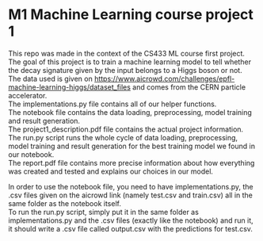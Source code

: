 # M1 Machine Learning course project 1
This repo was made in the context of the CS433 ML course first project. The goal of this project is to train a machine learning model to tell whether the decay signature given by the input belongs to a Higgs boson or not.  
The data used is given on https://www.aicrowd.com/challenges/epfl-machine-learning-higgs/dataset_files and comes from the CERN particle accelerator.  
The implementations.py file contains all of our helper functions.  
The notebook file contains the data loading, preprocessing, model training and result generation.  
The project1_description.pdf file contains the actual project information.  
The run.py script runs the whole cycle of data loading, preprocessing, model training and result generation for the best training model we found in our notebook.  
The report.pdf file contains more precise information about how everything was created and tested and explains our choices in our model.  
  
In order to use the notebook file, you need to have implementations.py, the .csv files given on the aicrowd link (namely test.csv and train.csv) all in the same folder as the notebook itself.  
To run the run.py script, simply put it in the same folder as implementations.py and the .csv files (exactly like the notebook) and run it, it should write a .csv file called output.csv with the predictions for test.csv.
